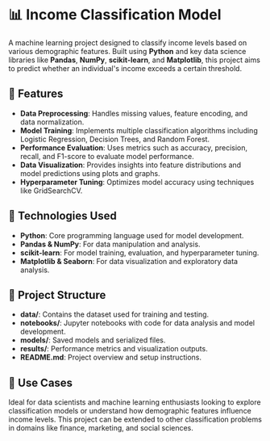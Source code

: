 <h1>📊 Income Classification Model</h1>
<p>
  A machine learning project designed to classify income levels based on various demographic features. Built using 
  <strong>Python</strong> and key data science libraries like <strong>Pandas</strong>, <strong>NumPy</strong>, 
  <strong>scikit-learn</strong>, and <strong>Matplotlib</strong>, this project aims to predict whether an individual's 
  income exceeds a certain threshold.
</p>

<h2>🌟 Features</h2>
<ul>
  <li><strong>Data Preprocessing</strong>: Handles missing values, feature encoding, and data normalization.</li>
  <li><strong>Model Training</strong>: Implements multiple classification algorithms including Logistic Regression, 
      Decision Trees, and Random Forest.</li>
  <li><strong>Performance Evaluation</strong>: Uses metrics such as accuracy, precision, recall, and F1-score to evaluate 
      model performance.</li>
  <li><strong>Data Visualization</strong>: Provides insights into feature distributions and model predictions using 
      plots and graphs.</li>
  <li><strong>Hyperparameter Tuning</strong>: Optimizes model accuracy using techniques like GridSearchCV.</li>
</ul>

<h2>🚀 Technologies Used</h2>
<ul>
  <li><strong>Python</strong>: Core programming language used for model development.</li>
  <li><strong>Pandas & NumPy</strong>: For data manipulation and analysis.</li>
  <li><strong>scikit-learn</strong>: For model training, evaluation, and hyperparameter tuning.</li>
  <li><strong>Matplotlib & Seaborn</strong>: For data visualization and exploratory data analysis.</li>
</ul>

<h2>📂 Project Structure</h2>
<ul>
  <li><strong>data/</strong>: Contains the dataset used for training and testing.</li>
  <li><strong>notebooks/</strong>: Jupyter notebooks with code for data analysis and model development.</li>
  <li><strong>models/</strong>: Saved models and serialized files.</li>
  <li><strong>results/</strong>: Performance metrics and visualization outputs.</li>
  <li><strong>README.md</strong>: Project overview and setup instructions.</li>
</ul>

<h2>🎯 Use Cases</h2>
<p>
  Ideal for data scientists and machine learning enthusiasts looking to explore classification models or understand how 
  demographic features influence income levels. This project can be extended to other classification problems in domains 
  like finance, marketing, and social sciences.
</p>
